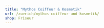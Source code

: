 ```yaml
---
title: "Mythos Coiffeur & Kosmetik"
url: /zuerich/mythos-coiffeur-und-kosmetik/
shop: Friseur
---
```


